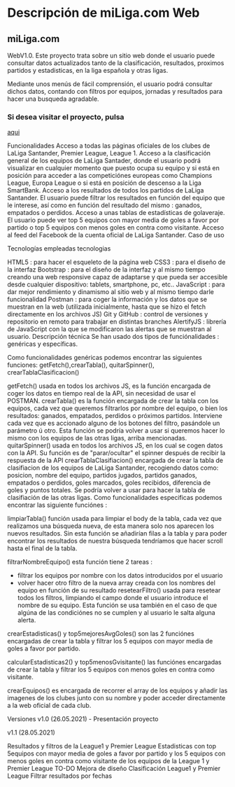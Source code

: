 

<h1>Descripción de miLiga.com Web</h1>
<h2>miLiga.com</h2>
<p>WebV1.0. Este proyecto trata sobre un sitio web donde el usuario puede consultar datos actualizados tanto de la clasificación, resultados, proximos partidos y estadisticas, en la liga española y otras ligas.</p>

<p>Mediante unos menús de fácil comprensión, el usuario podrá consultar dichos datos, contando con filtros por equipos, jornadas y resultados para hacer una busqueda agradable.</p>



<h3>Si desea visitar el proyecto, pulsa </h3><a href="https://miliga.com.netlify.app.">aqui</a>

Funcionalidades
Acceso a todas las páginas oficiales de los clubes de LaLiga Santander, Premier League, League 1.
Acceso a la clasificación general de los equipos de LaLiga Santader, donde el usuario podrá visualizar en cualquier momento que puesto ocupa su equipo y si está en posición para acceder a las competiciónes europeas como Champions League, Europa League o si está en posición de descenso a la Liga SmartBank.
Acceso a los resultados de todos los partidos de LaLiga Santander. El usuario puede filtrar los resultados en función del equipo que le interese, así como en función del resultado del mismo : ganados, empatados o perdidos.
Acceso a unas tablas de estadísticas de golaveraje. El usuario puede ver top 5 equipos con mayor media de goles a favor por partido o top 5 equipos con menos goles en contra como visitante.
Acceso al feed del Facebook de la cuenta oficial de LaLiga Santander.
Caso de uso


Tecnologías empleadas
tecnologias

HTML5 : para hacer el esqueleto de la página web
CSS3 : para el diseño de la interfaz
Bootstrap : para el diseño de la interfaz y al mismo tiempo creando una web responsive capaz de adaptarse y que pueda ser accesible desde cualquier dispositivo: tablets, smartphone, pc, etc..
JavaScript : para dar mejor rendimiento y dinamismo al sitio web y al mismo tiempo darle funcionalidad
Postman : para coger la información y los datos que se muestran en la web (utilizada inicialmente, hasta que se hizo el fetch directamente en los archivos JS)
Git y GitHub : control de versiones y repositorio en remoto para trabajar en distintas branches
AlertifyJS : librería de JavaScript con la que se modificaron las alertas que se muestran al usuario.
Descripción técnica
Se han usado dos tipos de funciónalidades : genéricas y específicas.

Como funcionalidades genéricas podemos encontrar las siguientes funciones: getFetch(),crearTabla(), quitarSpinner(), crearTablaClasificacion()

getFetch() usada en todos los archivos JS, es la función encargada de coger los datos en tiempo real de la API, sin necesidad de usar el POSTMAN.
crearTabla() es la función encargada de crear la tabla con los equipos, cada vez que queremos filtrarlos por nombre del equipo, o bien los resultados: ganados, empatados, perdidos o próximos partidos. Interviene cada vez que es accionado alguno de los botones del filtro, pasándole un parámetro ú otro. Esta función se podría volver a usar si queremos hacer lo mismo con los equipos de las otras ligas, arriba mencionadas.
quitarSpinner() usada en todos los archivos JS, en los cual se cogen datos con la API. Su función es de "parar/ocultar" el spinner después de recibir la respuesta de la API
crearTablaClasifiacion() encargada de crear la tabla de clasifiacion de los equipos de LaLiga Santander, recogiendo datos como: posicion, nombre del equipo, partidos jugados, partidos ganados, empatados o perdidos, goles marcados, goles recibidos, diferencia de goles y puntos totales. Se podría volver a usar para hacer la tabla de clasifiación de las otras ligas.
Como funcionalidades especificas podemos encontrar las siguiente funciónes :

limpiarTabla() función usada para limpiar el body de la tabla, cada vez que realizamos una búsqueda nueva, de esta manera solo nos aparecen los nuevos resultados. Sin esta función se añadirían filas a la tabla y para poder encontrar los resultados de nuestra búsqueda tendríamos que hacer scroll hasta el final de la tabla.

filtrarNombreEquipo() esta función tiene 2 tareas :

- filtrar los equipos por nombre con los datos introducidos por el usuario
- volver hacer otro filtro de la nueva array creada con los nombres del equipo en función de su resultado
resetearFiltro() usada para resetear todos los filtros, limpiando el campo donde el usuario introduce el nombre de su equipo. Esta función se usa también en el caso de que algúna de las condiciónes no se cumplen y al usuario le salta alguna alerta.

crearEstadisticas() y top5mejoresAvgGoles() son las 2 funciónes encargadas de crear la tabla y filtrar los 5 equipos con mayor media de goles a favor por partido.

calcularEstadisticas2() y top5menosGvisitante() las funciónes encargadas de crear la tabla y filtrar los 5 equipos con menos goles en contra como visitante.

crearEquipos() es encargada de recorrer el array de los equipos y añadir las imagenes de los clubes junto con su nombre y poder acceder directamente a la web oficial de cada club.

Versiones
v1.0 (26.05.2021) - Presentación proyecto

v1.1 (28.05.2021)

Resultados y filtros de la League1 y Premier League
Estadisticas con top 5equipos con mayor media de goles a favor por partido y los 5 equipos con menos goles en contra como visitante de los equipos de la League 1 y Premier League
TO-DO
Mejora de diseño
Clasificación League1 y Premier League
Filtrar resultados por fechas
